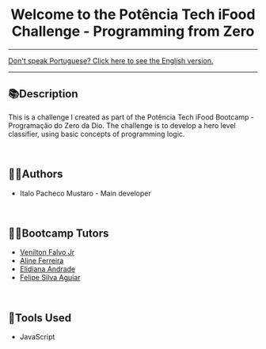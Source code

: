 <div align="center">
<h1>Welcome to the Potência Tech iFood Challenge - Programming from Zero</h1>
</div>

<hr>
<a href="https://github.com/ItaloPachecoMustaro/dio-hero-level-sorter-challenge/blob/main/README.md">Don't speak Portuguese? Click here to see the English version.</a>
<hr>

## 📚Description

This is a challenge I created as part of the Potência Tech iFood Bootcamp - Programação do Zero da Dio. The challenge is to develop a hero level classifier, using basic concepts of programming logic.

<br>

## 🧑‍💻Authors

- Italo Pacheco Mustaro - Main developer

<br>

## 👨‍🏫Bootcamp Tutors

- [Venilton Falvo Jr](https://www.linkedin.com/in/falvojr/)
- [Aline Ferreira](https://www.linkedin.com/in/aalineferreira/)
- [Elidiana Andrade](https://www.linkedin.com/in/elidianaandrade/)
- [Felipe Silva Aguiar](https://www.linkedin.com/in/felipe-exe/)

<br>

## 🔧Tools Used

- JavaScript
